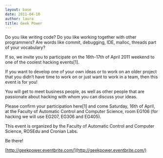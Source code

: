 ```yaml
---
layout: base
date: 2011-04-10
author: laura
title: Geek Power
---
```


Do you like writing code? Do you like working together with other programmers? Are words like commit, debugging, IDE, malloc, threads part of your vocabulary?

If so, we invite you to participate on the 16th-17th of April 2011 weekend to one of the coolest hacking events[1].

If you want to develop one of your own ideas or to work on an older project that you didn’t have time to work on or just want to work in a team, then this event is for you!

You will get to meet business people, as well as other people that are passionate about hacking with whom you can discuss your ideas.

Please confirm your participation here[1] and come Saturday, 16th of April, at the Faculty of Automatic Control and Computer Science, room EG106 (for hacking we will use EG207, EG306 and EG405).

This event is organized by the Faculty of Automatic Control and Computer Science, ROSEdu and Cronian Labs.

Be there!

[http://geekpower.eventbrite.com/](http://geekpower.eventbrite.com/)

